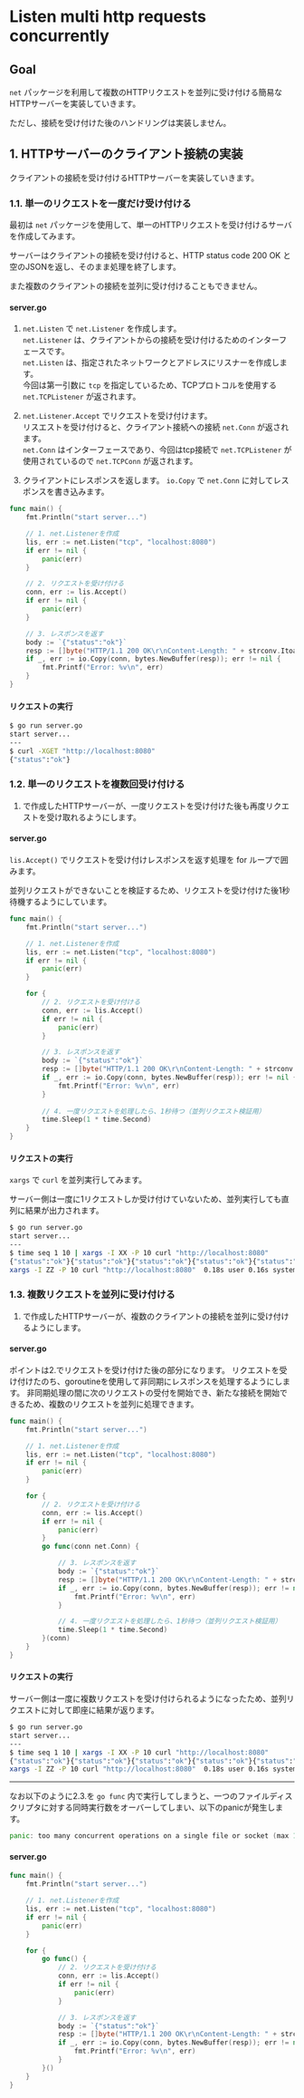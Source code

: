 # Listen multi http requests concurrently

## Goal
`net` パッケージを利用して複数のHTTPリクエストを並列に受け付ける簡易なHTTPサーバーを実装していきます。

ただし、接続を受け付けた後のハンドリングは実装しません。

## 1. HTTPサーバーのクライアント接続の実装

クライアントの接続を受け付けるHTTPサーバーを実装していきます。

### 1.1. 単一のリクエストを一度だけ受け付ける

最初は `net` パッケージを使用して、単一のHTTPリクエストを受け付けるサーバを作成してみます。

サーバーはクライアントの接続を受け付けると、HTTP status code 200 OK と空のJSONを返し、そのまま処理を終了します。

また複数のクライアントの接続を並列に受け付けることもできません。

#### server.go

1. `net.Listen` で `net.Listener` を作成します。
<br> `net.Listener` は、クライアントからの接続を受け付けるためのインターフェースです。
<br> `net.Listen` は、指定されたネットワークとアドレスにリスナーを作成します。
<br> 今回は第一引数に `tcp` を指定しているため、TCPプロトコルを使用する `net.TCPListener` が返されます。


2. `net.Listener.Accept` でリクエストを受け付けます。
<br>リスエストを受け付けると、クライアント接続への接続 `net.Conn` が返されます。
<br>`net.Conn` はインターフェースであり、今回はtcp接続で `net.TCPListener` が使用されているので `net.TCPConn` が返されます。


3. クライアントにレスポンスを返します。 `io.Copy` で `net.Conn` に対してレスポンスを書き込みます。

```go
func main() {
	fmt.Println("start server...")

	// 1. net.Listenerを作成
	lis, err := net.Listen("tcp", "localhost:8080")
	if err != nil {
		panic(err)
	}

	// 2. リクエストを受け付ける
	conn, err := lis.Accept()
	if err != nil {
		panic(err)
	}

	// 3. レスポンスを返す
	body := `{"status":"ok"}`
	resp := []byte("HTTP/1.1 200 OK\r\nContent-Length: " + strconv.Itoa(len(body)) + "\r\n\r\n" + body)
	if _, err := io.Copy(conn, bytes.NewBuffer(resp)); err != nil {
		fmt.Printf("Error: %v\n", err)
	}
}
```

#### リクエストの実行
```bash
$ go run server.go
start server...
---
$ curl -XGET "http://localhost:8080"
{"status":"ok"}
```

### 1.2. 単一のリクエストを複数回受け付ける

1. で作成したHTTPサーバーが、一度リクエストを受け付けた後も再度リクエストを受け取れるようにします。

#### server.go

`lis.Accept()` でリクエストを受け付けレスポンスを返す処理を for ループで囲みます。

並列リクエストができないことを検証するため、リクエストを受け付けた後1秒待機するようにしています。

```go
func main() {
	fmt.Println("start server...")

	// 1. net.Listenerを作成
	lis, err := net.Listen("tcp", "localhost:8080")
	if err != nil {
		panic(err)
	}

	for {
		// 2. リクエストを受け付ける
		conn, err := lis.Accept()
		if err != nil {
			panic(err)
		}

		// 3. レスポンスを返す
		body := `{"status":"ok"}`
		resp := []byte("HTTP/1.1 200 OK\r\nContent-Length: " + strconv.Itoa(len(body)) + "\r\n\r\n" + body)
		if _, err := io.Copy(conn, bytes.NewBuffer(resp)); err != nil {
			fmt.Printf("Error: %v\n", err)
		}
		
		// 4. 一度リクエストを処理したら、1秒待つ（並列リクエスト検証用）
		time.Sleep(1 * time.Second)
	}
}
```

#### リクエストの実行

`xargs` で `curl` を並列実行してみます。 

サーバー側は一度に1リクエストしか受け付けていないため、並列実行しても直列に結果が出力されます。

```bash
$ go run server.go
start server...
---
$ time seq 1 10 | xargs -I XX -P 10 curl "http://localhost:8080" 
{"status":"ok"}{"status":"ok"}{"status":"ok"}{"status":"ok"}{"status":"ok"}{"status":"ok"}{"status":"ok"}{"status":"ok"}{"status":"ok"}{"status":"ok"}seq 1 10  0.00s user 0.00s system 66% cpu 0.006 total
xargs -I ZZ -P 10 curl "http://localhost:8080"  0.18s user 0.16s system 3% cpu 9.059 total
```

### 1.3. 複数リクエストを並列に受け付ける

1. で作成したHTTPサーバーが、複数のクライアントの接続を並列に受け付けるようにします。

#### server.go

ポイントは2.でリクエストを受け付けた後の部分になります。
リクエストを受け付けたのち、goroutineを使用して非同期にレスポンスを処理するようにします。
非同期処理の間に次のリクエストの受付を開始でき、新たな接続を開始できるため、複数のリクエストを並列に処理できます。

```go
func main() {
	fmt.Println("start server...")

	// 1. net.Listenerを作成
	lis, err := net.Listen("tcp", "localhost:8080")
	if err != nil {
		panic(err)
	}

	for {
		// 2. リクエストを受け付ける
		conn, err := lis.Accept()
		if err != nil {
			panic(err)
		}
		go func(conn net.Conn) {

			// 3. レスポンスを返す
			body := `{"status":"ok"}`
			resp := []byte("HTTP/1.1 200 OK\r\nContent-Length: " + strconv.Itoa(len(body)) + "\r\n\r\n" + body)
			if _, err := io.Copy(conn, bytes.NewBuffer(resp)); err != nil {
				fmt.Printf("Error: %v\n", err)
			}

			// 4. 一度リクエストを処理したら、1秒待つ（並列リクエスト検証用）
			time.Sleep(1 * time.Second)
		}(conn)
	}
}

```

#### リクエストの実行

サーバー側は一度に複数リクエストを受け付けられるようになったため、並列リクエストに対して即座に結果が返ります。

```bash
$ go run server.go
start server...
---
$ time seq 1 10 | xargs -I XX -P 10 curl "http://localhost:8080" 
{"status":"ok"}{"status":"ok"}{"status":"ok"}{"status":"ok"}{"status":"ok"}{"status":"ok"}{"status":"ok"}{"status":"ok"}{"status":"ok"}{"status":"ok"}seq 1 10  0.00s user 0.00s system 66% cpu 0.006 total
xargs -I ZZ -P 10 curl "http://localhost:8080"  0.18s user 0.16s system 3% cpu 9.059 total
```

---

なお以下のように2.3.を `go func` 内で実行してしまうと、一つのファイルディスクリプタに対する同時実行数をオーバーしてしまい、以下のpanicが発生します。

```go
panic: too many concurrent operations on a single file or socket (max 1048575)
```

#### server.go

```go
func main() {
	fmt.Println("start server...")

	// 1. net.Listenerを作成
	lis, err := net.Listen("tcp", "localhost:8080")
	if err != nil {
		panic(err)
	}

	for {
		go func() {
			// 2. リクエストを受け付ける
			conn, err := lis.Accept()
			if err != nil {
				panic(err)
			}

			// 3. レスポンスを返す
			body := `{"status":"ok"}`
			resp := []byte("HTTP/1.1 200 OK\r\nContent-Length: " + strconv.Itoa(len(body)) + "\r\n\r\n" + body)
			if _, err := io.Copy(conn, bytes.NewBuffer(resp)); err != nil {
				fmt.Printf("Error: %v\n", err)
			}
		}()
	}
}
```
